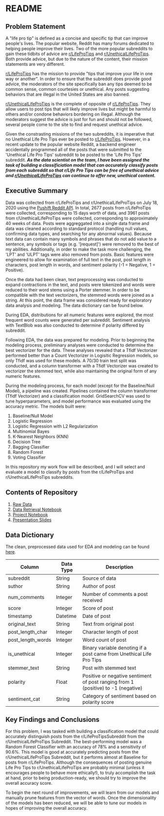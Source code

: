 # README

## Problem Statement

A "life pro tip" is defined as a concise and specific tip that can improve people's lives. The popular website, Reddit has many forums dedicated to helping people improve their lives. Two of the more popular subreddits to gain these tidbits of advice are [r/LifeProTips](https://www.reddit.com/r/LifeProTips/) and [r/UnethicalLifeProTips](https://www.reddit.com/r/UnethicalLifeProTips/). Both provide advice, but due to the nature of the content, their mission statements are very different.

[r/LifeProTips](https://www.reddit.com/r/LifeProTips/) has the mission to provide "tips that improve your life in one way or another". In order to ensure that the subreddit does provide good advice, the moderators of the site specifically ban any tips deemed to be common sense, common courtesies or unethical. Any posts suggesting behaviors that are illegal in the United States are also banned. 

[r/UnethicalLifeProTips](https://www.reddit.com/r/UnethicalLifeProTips/) is the complete of opposite of [r/LifeProTips](https://www.reddit.com/r/LifeProTips/). They allow users to post tips that will likely improve lives but might be harmful to others and/or condone behaviors bordering on illegal. Although the moderators suggest the advice is just for fun and should not be followed, several people come to the site to find and request unethical advice. 

Given the constrasting missions of the two subreddits, it is imperative that no Unethical Life Pro Tips ever be posted to [r/LifeProTips](https://www.reddit.com/r/LifeProTips/). However, in a recent update to the popular website Reddit, a backend engineer accidentally programmed all of the posts that were submitted to the 'Unethical Life Pro Tips' subreddit to be posted to the 'Life Pro Tips' subreddit. ***As the data scientist on the team, I have been assigned the task of building a classificiation model that can accurately classify posts from each subreddit so that r/Life Pro Tips can be free of unethical advice and [r/UnethicalLifeProTips](https://www.reddit.com/r/UnethicalLifeProTips/) can continue to offer new, unethical content.***

## Executive Summary
Data was collected from r/LifeProTips and r/UnethicalLifeProTips on July 18, 2020 using the [Pushift Reddit API](https://github.com/pushshift/api). In total, 2677 posts from r/LifeProTips were collected, corresponding to 15 days worth of data, and 3961 posts from r/UnethicalLifeProTips were collected, corresponding to approximately 40 weeks of data. Posts were aggreggated into a single data frame and data was cleaned according to standard protocol (handling null values, confirming data types, and searching for any abnormal values). Because text data can contain many symbols and phrases that do not add value to a sentence, any symbols or tags (e.g. '[request]') were removed to the best of my abilities. Additionally, in order to make the task more challenging, the 'LPT' and 'ULPT' tags were also removed from posts. Basic features were engineered to allow for examination of full text in the post, post length in characters, post length in words, and sentiment polarity (-1 = Negative, 1 = Positive).

Once the data had been clean, text preprocessing was conducted to expand contractions in the text, and posts were tokenized and  words were reduced to their word stems using a Porter stemmer. In order to be compatible with the text vectorizers, the stemmed words were joined as a string. At this point, the data frame was considered ready for exploratory data analysis and modeling. The data dictionary can be found below. 

During EDA, distributions for all numeric features were explored, the most frequent word counts were generated per subreddit. Sentiment analysis with TextBlob was also conducted to determine if polarity differed by subreddit. 

Following EDA, the data was prepared for modeling. Prior to beginning the modeling process, preliminary analyses were conducted to determine the best vectorizer for the data. These analyses revealed that a Tfidf Vectorizer performed better than a Count Vectorizer in Logisitic Regression models, so only Tfidf was used for these models. A 70/30 train test split was conducted, and a column transformer with a Tfidf Vectorizer was created to vectorizer the stemmed text, while also maintaining the original form of any numeric features. 

During the modeling process, for each model (except for the Baseline/Null Model), a pipeline was created. Pipelines contained the column transformer (Tfidf Vectorizer) and a classification model. GridSearchCV was used to tune hyperparameters, and model performance was evaluated using the accuracy metric. The models built were: 
1. Baseline/Null Model
2. Logistic Regression
3. Logistic Regression with L2 Regularization
4. Multinomial Bayes
5. K-Nearest Neighbors (KNN)
6. Decision Tree
7. Bagging Classifier
8. Random Forest
9. Voting Classifier

In this repository my work flow will be described, and I will select and evaluate a model to classify by posts from the r/LifeProTips and r/UnethicalLifeProTips subreddits.

## Contents of Repository
1. [Raw Data](https://git.generalassemb.ly/jlu90/project_3/tree/master/data)
2. [Data Retrieval Notebook](https://git.generalassemb.ly/jlu90/project_3/blob/master/code/01-Scraping%20from%20Reddit.ipynb)
3. [Project Notebook](https://git.generalassemb.ly/jlu90/project_3/blob/master/code/Project%203%20-%20Life%20Pro%20Tips%20vs.%20Unethical%20Life%20Pro%20Tips%20Classification.ipynb)
4. [Presentation Slides](https://docs.google.com/presentation/d/1KeKIK6G4HgIL9fCKNvE-PmQcndpM3QbJqfTdd7JUSps/edit#slide=id.g8e798177b8_0_772)

## Data Dictionary

The clean, preprocessed data used for EDA and modeling can be found [here](https://git.generalassemb.ly/jlu90/project_3/blob/master/data/subreddits_preprocessed.csv).

|Column| Data Type| Description|
|---|---|---|
subreddit| String| Source of data
suthor|String| Author of post
num_comments|Integer|Number of comments a post received
score|Integer|Score of post
timestamp|Datetime|Date of post
original_text|String|Text from original post
post_length_char|Integer|Character length of post
post_length_words|Integer|Word count of post
is_unethical|Integer|Binary variable denoting if a post came from Unethical Life Pro Tips
stemmer_text|String|Post with stemmed text
polarity|Float|Positive or negative sentiment of post ranging from 1 (positive) to -1 (negative)
sentiment_cat|String|Category of sentiment based on polarity score


## Key Findings and Conclusions
For this problem, I was tasked with building a classification model that could accurately distinguish posts from the r/LifeProTipsSubreddit from the r/UnethicalLifeProTips Subreddit. The best-performing model was a Random Forest Classifier with an accuracy of 78% and a sensitivity of 90.6%. This model is good at accurately predicting posts from the r/UnethicalLifeProTips Subreddit, but it performs almost at Baseline for posts from r/LifeProTips. Although the consequences of posting genuine Life Pro Tips to r/UnethicalLifeProTips are probably minimal (unless it encourages people to behave more ethically!), to truly accomplish the task at hand, prior to being production-ready, we should try to improve the overall accuracy score. 

To begin the next round of improvements, we will learn from our models and manually prune features from the vector of words. Once the dimensionality of the models has been reduced, we will be able to tune our models in hopes of improving the overall accuracy.
